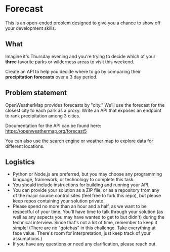 # Forecast

This is an open-ended problem designed to give you a chance to show off your development skills.

## What

Imagine it's Thursday evening and you're trying to decide which of your **three** favorite parks or wilderness areas to visit this weekend. 

Create an API to help you decide where to go by comparing their **precipitation forecasts** over a 3 day period.

## Problem statement
OpenWeatherMap provides forecasts by "city." We'll use the forecast for the closest city to each park as a proxy. Write an API that exposes an endpoint to rank precipitation among 3 cities. 

Documentation for the API can be found here: https://openweathermap.org/forecast5 

You can also use the [search engine](https://openweathermap.org/find?q=) or [weather map](https://openweathermap.org/weathermap?basemap=map&cities=true) to explore data for different locations. 


## Logistics
- Python or Node.js are preferred, but you may choose any programming language, framework, or technology to complete this task.
- You should include instructions for building and running your API.
- You can provide your solution as a ZIP file, or as a repository from any of the major source control sites (feel free to fork this repo), but please keep repos containing your solution private.
- Please spend no more than an hour and a half, as we want to be respectful of your time. You'll have time to talk through your solution (as well as any aspects you may have wanted to get to but didn't) during the technical interview. Since that's not a lot of time, remember to keep it simple! (There are no "gotchas" in this challenge. Take everything at face value. There's room for interpretation, just keep track of your assumptions.)
- If you have any questions or need any clarification, please reach out. 
